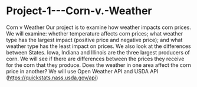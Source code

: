 # Project-1---Corn-v.-Weather
Corn v Weather
Our project is to examine how weather impacts corn prices.  We will examine: whether temperature affects corn prices; what weather type has the largest impact (positive price and negative price); and what weather type has the least impact on prices.  We also look at the differences between States.  Iowa, Indiana and Illinois are the three largest producers of corn.  We will see if there are differences between the prices they receive for the corn that they produce.  Does the weather in one area affect the corn price in another?
We will use Open Weather API and USDA API (https://quickstats.nass.usda.gov/api)
